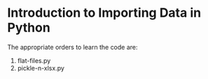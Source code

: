 # Introduction to Importing Data in Python
The appropriate orders to learn the code are:
1) flat-files.py
2) pickle-n-xlsx.py
